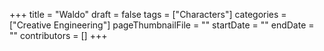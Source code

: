 +++
title = "Waldo"
draft = false
tags = ["Characters"]
categories = ["Creative Engineering"]
pageThumbnailFile = ""
startDate = ""
endDate = ""
contributors = []
+++
